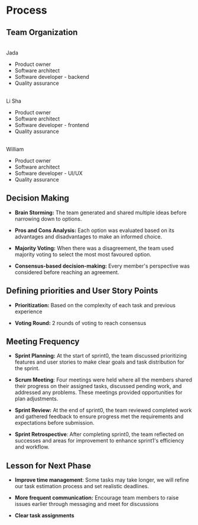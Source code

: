 # Process
## Team Organization
<br>Jada<br>
- Product owner
- Software architect
- Software developer - backend
- Quality assurance

<br>Li Sha<br>
- Product owner
- Software architect
- Software developer - frontend
- Quality assurance

<br>William<br>
- Product owner
- Software architect
- Software developer - UI/UX
- Quality assurance
  

## Decision Making
- **Brain Storming:** The team generated and shared multiple ideas before narrowing down to options.
  
- **Pros and Cons Analysis:** Each option was evaluated based on its advantages and disadvantages to make an informed choice.
- **Majority Voting:** When there was a disagreement, the team used majority voting to select the most most favoured option.
- **Consensus-based decision-making:** Every member's perspective was considered before reaching an agreement.


## Defining priorities and User Story Points
- **Prioritization:** Based on the complexity of each task and previous experience
  
- **Voting Round:** 2 rounds of voting to reach consensus

## Meeting Frequency
- **Sprint Planning:** At the start of sprint0, the team discussed prioritizing features and user stories to make clear goals and task distribution for the sprint.
  
- **Scrum Meeting**: Four meetings were held where all the members shared their progress on their assigned tasks, discussed pending work, and addressed any problems. These meetings provided opportunities for plan adjustments.

- **Sprint Review:** At the end of sprint0, the team reviewed completed work and gathered feedback to ensure progress met the requirements and expectations before submission. 

- **Sprint Retrospective**: After completing sprint0, the team reflected on successes and areas for improvement to enhance sprint1's efficiency and workflow.
## Lesson for Next Phase
- **Improve time management**: Some tasks may take longer, we will refine our task estimation process and set realistic deadlines.
  
- **More frequent communication:** Encourage team members to raise issues earlier through messaging and meet for discussions
- **Clear task assignments**